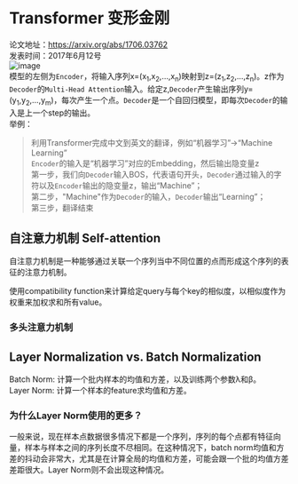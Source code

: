 # Transformer 变形金刚
论文地址：https://arxiv.org/abs/1706.03762  
发表时间：2017年6月12号  
![image](https://user-images.githubusercontent.com/40049927/138542043-dac8cc56-7230-4709-b0e4-7fec4db276f5.png)  
模型的左侧为`Encoder`，将输入序列x=(x<sub>1</sub>,x<sub>2</sub>,...,x<sub>n</sub>)映射到z=(z<sub>1</sub>,z<sub>2</sub>,...,z<sub>n</sub>)。z作为`Decoder`的`Multi-Head Attention`输入。给定z,`Decoder`产生输出序列y=(y<sub>1</sub>,y<sub>2</sub>,...,y<sub>m</sub>)，每次产生一个点。`Decoder`是一个自回归模型，即每次`Decoder`的输入是上一个step的输出。  
举例：  
> 利用Transformer完成中文到英文的翻译，例如“机器学习”→“Machine Learning”  
> `Encoder`的输入是“机器学习”对应的Embedding，然后输出隐变量z  
> 第一步，我们向`Decoder`输入BOS，代表语句开头，`Decoder`通过输入的字符以及`Encoder`输出的隐变量z，输出“Machine”；  
> 第二步，"Machine"作为`Decoder`的输入，`Decoder`输出“Learning”；  
> 第三步，翻译结束  


## 自注意力机制 Self-attention

自注意力机制是一种能够通过关联一个序列当中不同位置的点而形成这个序列的表征的注意力机制。  

使用compatibility function来计算给定query与每个key的相似度，以相似度作为权重来加权求和所有value。

### 多头注意力机制




## Layer Normalization vs. Batch Normalization

Batch Norm: 计算一个批内样本的均值和方差，以及训练两个参数λ和β。  
Layer Norm: 计算一个样本的feature求均值和方差。

### 为什么Layer Norm使用的更多？  
一般来说，现在样本点数据很多情况下都是一个序列，序列的每个点都有特征向量，样本与样本之间的序列长度不尽相同。在这种情况下，batch norm均值和方差的抖动会非常大，尤其是在计算全局的均值和方差，可能会跟一个批的均值方差差距很大。Layer Norm则不会出现这种情况。
